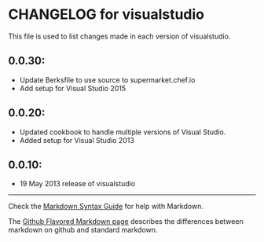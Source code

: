# CHANGELOG for visualstudio

This file is used to list changes made in each version of visualstudio.

## 0.0.30:

* Update Berksfile to use source to supermarket.chef.io
* Add setup for Visual Studio 2015

## 0.0.20:

* Updated cookbook to handle multiple versions of Visual Studio.
* Added setup for Visual Studio 2013

## 0.0.10:

* 19 May 2013 release of visualstudio

- - - 
Check the [Markdown Syntax Guide](http://daringfireball.net/projects/markdown/syntax) for help with Markdown.

The [Github Flavored Markdown page](http://github.github.com/github-flavored-markdown/) describes the differences between markdown on github and standard markdown.
